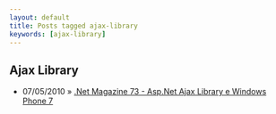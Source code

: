 ```yaml
---
layout: default
title: Posts tagged ajax-library
keywords: [ajax-library]
---
```

<h2 class="category">Ajax Library</h2>
<ul class="posts">
<li>
<p>
<span class="date">07/05/2010</span> &raquo;
<a href="/blog/net-magazine-73-asp-net-ajax-library-e-windows-phone-7">.Net Magazine 73 - Asp.Net Ajax Library e Windows Phone 7</a>
</p>
</li>
</ul>
